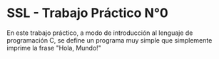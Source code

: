 # SSL - Trabajo Práctico N°0

En este trabajo práctico, a modo de introducción al lenguaje de programación C, se define un programa muy simple que simplemente imprime la frase "Hola, Mundo!"
